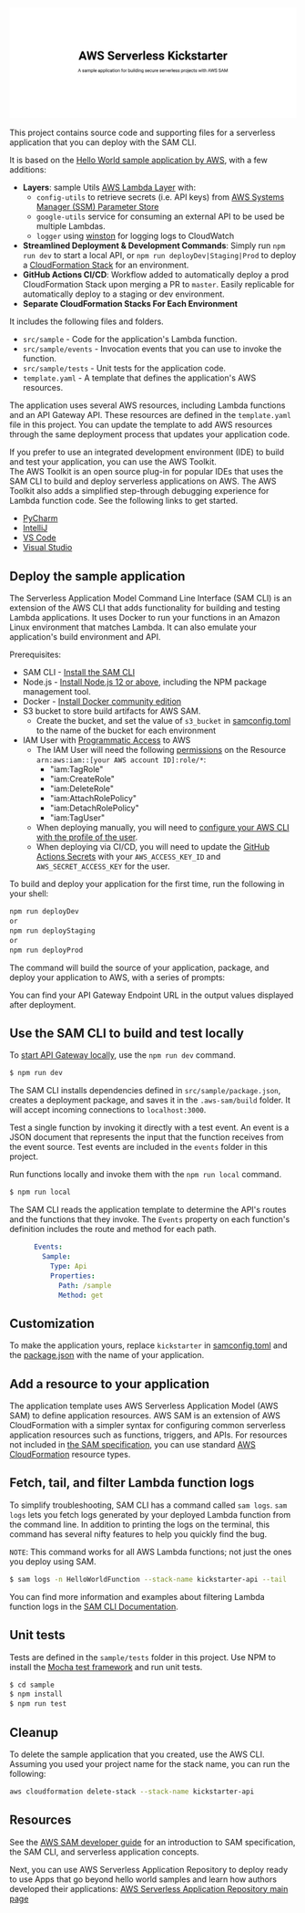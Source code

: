 [![AWS Serverless Kickstarter](./banner.svg)](./banner.svg)

This project contains source code and supporting files for a serverless application that you can deploy with the SAM CLI. 

It is based on the [Hello World sample application by AWS](https://docs.aws.amazon.com/serverless-application-model/latest/developerguide/serverless-getting-started-hello-world.html), with a few additions:

- **Layers**: sample Utils [AWS Lambda Layer](https://docs.aws.amazon.com/lambda/latest/dg/configuration-layers.html) with: 
    - `config-utils` to retrieve secrets (i.e. API keys) from [AWS Systems Manager (SSM) Parameter Store](https://docs.aws.amazon.com/systems-manager/latest/userguide/systems-manager-parameter-store.html)
    - `google-utils` service for consuming an external API to be used be multiple Lambdas. 
    - `logger` using [winston](https://github.com/winstonjs/winston) for logging logs to CloudWatch
- **Streamlined Deployment & Development Commands**: Simply run `npm run dev` to start a local API, or `npm run deployDev|Staging|Prod` to deploy a [CloudFormation Stack](https://docs.aws.amazon.com/AWSCloudFormation/latest/UserGuide/stacks.html) for an environment.  
- **GitHub Actions CI/CD**: Workflow added to automatically deploy a prod CloudFormation Stack upon merging a PR to `master`. Easily replicable for automatically deploy to a staging or dev environment. 
- **Separate CloudFormation Stacks For Each Environment**

It includes the following files and folders.

- `src/sample` - Code for the application's Lambda function.
- `src/sample/events` - Invocation events that you can use to invoke the function.
- `src/sample/tests` - Unit tests for the application code. 
- `template.yaml` - A template that defines the application's AWS resources.

The application uses several AWS resources, including Lambda functions and an API Gateway API. These resources are defined in the `template.yaml` file in this project. You can update the template to add AWS resources through the same deployment process that updates your application code.

If you prefer to use an integrated development environment (IDE) to build and test your application, you can use the AWS Toolkit.  
The AWS Toolkit is an open source plug-in for popular IDEs that uses the SAM CLI to build and deploy serverless applications on AWS. The AWS Toolkit also adds a simplified step-through debugging experience for Lambda function code. See the following links to get started.

* [PyCharm](https://docs.aws.amazon.com/toolkit-for-jetbrains/latest/userguide/welcome.html)
* [IntelliJ](https://docs.aws.amazon.com/toolkit-for-jetbrains/latest/userguide/welcome.html)
* [VS Code](https://docs.aws.amazon.com/toolkit-for-vscode/latest/userguide/welcome.html)
* [Visual Studio](https://docs.aws.amazon.com/toolkit-for-visual-studio/latest/user-guide/welcome.html)

## Deploy the sample application

The Serverless Application Model Command Line Interface (SAM CLI) is an extension of the AWS CLI that adds functionality for building and testing Lambda applications. It uses Docker to run your functions in an Amazon Linux environment that matches Lambda. It can also emulate your application's build environment and API.

Prerequisites:

* SAM CLI - [Install the SAM CLI](https://docs.aws.amazon.com/serverless-application-model/latest/developerguide/serverless-sam-cli-install.html)
* Node.js - [Install Node.js 12 or above](https://nodejs.org/en/), including the NPM package management tool.
* Docker - [Install Docker community edition](https://hub.docker.com/search/?type=edition&offering=community)
* S3 bucket to store build artifacts for AWS SAM. 
    * Create the bucket, and set the value of `s3_bucket` in [samconfig.toml](./samconfig.toml) to the name of the bucket for each environment
* IAM User with [Programmatic Access](https://docs.aws.amazon.com/IAM/latest/UserGuide/id_users_create.html) to AWS
    * The IAM User will need the following [permissions](https://aws.amazon.com/iam/features/manage-permissions/) on the Resource `arn:aws:iam::[your AWS account ID]:role/*`:
        * "iam:TagRole"
        * "iam:CreateRole"
        * "iam:DeleteRole"
        * "iam:AttachRolePolicy"
        * "iam:DetachRolePolicy"
        * "iam:TagUser"
    * When deploying manually, you will need to [configure your AWS CLI with the profile of the user](https://docs.aws.amazon.com/cli/latest/userguide/cli-configure-quickstart.html).
    * When deploying via CI/CD, you will need to update the [GitHub Actions Secrets](https://docs.github.com/en/free-pro-team@latest/actions/reference/encrypted-secrets) with your `AWS_ACCESS_KEY_ID` and `AWS_SECRET_ACCESS_KEY` for the user.

To build and deploy your application for the first time, run the following in your shell:

```bash
npm run deployDev
or
npm run deployStaging
or
npm run deployProd
```

The command will build the source of your application, package, and deploy your application to AWS, with a series of prompts:

You can find your API Gateway Endpoint URL in the output values displayed after deployment.

## Use the SAM CLI to build and test locally

To [start API Gateway locally](https://docs.aws.amazon.com/serverless-application-model/latest/developerguide/serverless-sam-cli-using-start-api.html), use the `npm run dev` command.

```bash
$ npm run dev
```

The SAM CLI installs dependencies defined in `src/sample/package.json`, creates a deployment package, and saves it in the `.aws-sam/build` folder. It will accept incoming connections to `localhost:3000`. 

Test a single function by invoking it directly with a test event. An event is a JSON document that represents the input that the function receives from the event source. Test events are included in the `events` folder in this project.

Run functions locally and invoke them with the `npm run local` command.

```bash
$ npm run local
```

The SAM CLI reads the application template to determine the API's routes and the functions that they invoke. The `Events` property on each function's definition includes the route and method for each path.

```yaml
      Events:
        Sample:
          Type: Api
          Properties:
            Path: /sample
            Method: get
```

## Customization

To make the application yours, replace `kickstarter` in [samconfig.toml](./samconfig.toml) and the [package.json](package.json) with the name of your application.  

## Add a resource to your application
The application template uses AWS Serverless Application Model (AWS SAM) to define application resources. AWS SAM is an extension of AWS CloudFormation with a simpler syntax for configuring common serverless application resources such as functions, triggers, and APIs. For resources not included in [the SAM specification](https://github.com/awslabs/serverless-application-model/blob/master/versions/2016-10-31.md), you can use standard [AWS CloudFormation](https://docs.aws.amazon.com/AWSCloudFormation/latest/UserGuide/aws-template-resource-type-ref.html) resource types.

## Fetch, tail, and filter Lambda function logs

To simplify troubleshooting, SAM CLI has a command called `sam logs`. `sam logs` lets you fetch logs generated by your deployed Lambda function from the command line. In addition to printing the logs on the terminal, this command has several nifty features to help you quickly find the bug.

`NOTE`: This command works for all AWS Lambda functions; not just the ones you deploy using SAM.

```bash
$ sam logs -n HelloWorldFunction --stack-name kickstarter-api --tail
```

You can find more information and examples about filtering Lambda function logs in the [SAM CLI Documentation](https://docs.aws.amazon.com/serverless-application-model/latest/developerguide/serverless-sam-cli-logging.html).

## Unit tests

Tests are defined in the `sample/tests` folder in this project. Use NPM to install the [Mocha test framework](https://mochajs.org/) and run unit tests.

```bash
$ cd sample
$ npm install
$ npm run test
```

## Cleanup

To delete the sample application that you created, use the AWS CLI. Assuming you used your project name for the stack name, you can run the following:

```bash
aws cloudformation delete-stack --stack-name kickstarter-api
```

## Resources

See the [AWS SAM developer guide](https://docs.aws.amazon.com/serverless-application-model/latest/developerguide/what-is-sam.html) for an introduction to SAM specification, the SAM CLI, and serverless application concepts.

Next, you can use AWS Serverless Application Repository to deploy ready to use Apps that go beyond hello world samples and learn how authors developed their applications: [AWS Serverless Application Repository main page](https://aws.amazon.com/serverless/serverlessrepo/)
